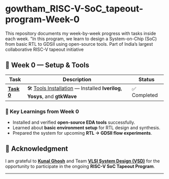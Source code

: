 # gowtham_RISC-V-SoC_tapeout-program-Week-0
This repository documents my week-by-week progress with tasks inside each week.  "In this program, we learn to design a System-on-Chip (SoC) from basic RTL to GDSII using open-source tools. Part of India’s largest collaborative RISC-V tapeout initiative
## 📅 Week 0 — Setup & Tools

| Task | Description | Status |
|------|-------------|---------|
| [**Task 0**]([Week0/Task0/README.md](https://github.com/gowtham-2206/gowtham_RISC-V-SoC_tapeout-program-Week-0/blob/eb5f5509c9369a4cdae4ae3218ac305e04473fa8/Task-0/README.md#risc-v-reference-soc-tapeout-program-vsd)) | 🛠️ [Tools Installation]([Week0/Task0/README.md](https://github.com/gowtham-2206/gowtham_RISC-V-SoC_tapeout-program-Week-0/blob/eb5f5509c9369a4cdae4ae3218ac305e04473fa8/Task-0/README.md#risc-v-reference-soc-tapeout-program-vsd)) — Installed **Iverilog**, **Yosys**, and **gtkWave** | ✅ Completed |



### 🌟 Key Learnings from Week 0
- Installed and verified **open-source EDA tools** successfully.  
- Learned about **basic environment setup** for RTL design and synthesis.  
- Prepared the system for upcoming **RTL → GDSII flow experiments**.


## 🙏 Acknowledgment  

I am grateful to [**Kunal Ghosh**](https://github.com/kunalg123) and Team **[VLSI System Design (VSD)](https://vsdiat.vlsisystemdesign.com/)** for the opportunity to participate in the ongoing **RISC-V SoC Tapeout Program**.  


---
